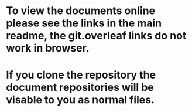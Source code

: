 # To view the documents online please see the links in the main readme, the git.overleaf links do not work in browser. 
# If you clone the repository the document repositories will be visable to you as normal files.